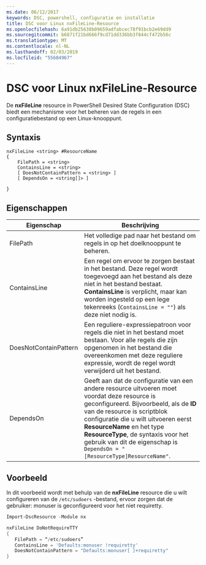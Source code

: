 ```yaml
---
ms.date: 06/12/2017
keywords: DSC, powershell, configuratie en installatie
title: DSC voor Linux nxFileLine-Resource
ms.openlocfilehash: 6a91db25638b09659adfabcec78f91bcb2e69dd9
ms.sourcegitcommit: b6871f21bd666f9cd71dd336bb3f844cf472b56c
ms.translationtype: MT
ms.contentlocale: nl-NL
ms.lasthandoff: 02/03/2019
ms.locfileid: "55684967"
---
```

# <a name="dsc-for-linux-nxfileline-resource"></a>DSC voor Linux nxFileLine-Resource

De **nxFileLine** resource in PowerShell Desired State Configuration (DSC) biedt een mechanisme voor het beheren van de regels in een configuratiebestand op een Linux-knooppunt.

## <a name="syntax"></a>Syntaxis

```
nxFileLine <string> #ResourceName
{
    FilePath = <string>
    ContainsLine = <string>
    [ DoesNotContainPattern = <string> ]
    [ DependsOn = <string[]> ]

}
```

## <a name="properties"></a>Eigenschappen

|  Eigenschap |  Beschrijving |
|---|---|
| FilePath| Het volledige pad naar het bestand om regels in op het doelknooppunt te beheren.|
| ContainsLine| Een regel om ervoor te zorgen bestaat in het bestand. Deze regel wordt toegevoegd aan het bestand als deze niet in het bestand bestaat. **ContainsLine** is verplicht, maar kan worden ingesteld op een lege tekenreeks (`ContainsLine = ""`) als deze niet nodig is.|
| DoesNotContainPattern| Een reguliere-expressiepatroon voor regels die niet in het bestand moet bestaan. Voor alle regels die zijn opgenomen in het bestand die overeenkomen met deze reguliere expressie, wordt de regel wordt verwijderd uit het bestand.|
| DependsOn | Geeft aan dat de configuratie van een andere resource uitvoeren moet voordat deze resource is geconfigureerd. Bijvoorbeeld, als de **ID** van de resource is scriptblok configuratie die u wilt uitvoeren eerst **ResourceName** en het type **ResourceType**, de syntaxis voor het gebruik van dit de eigenschap is `DependsOn = "[ResourceType]ResourceName"`.|

## <a name="example"></a>Voorbeeld

In dit voorbeeld wordt met behulp van de **nxFileLine** resource die u wilt configureren van de `/etc/sudoers` -bestand, ervoor zorgen dat de gebruiker: monuser is geconfigureerd voor het niet requiretty.

```powershell
Import-DscResource -Module nx

nxFileLine DoNotRequireTTY
{
   FilePath = “/etc/sudoers”
   ContainsLine = 'Defaults:monuser !requiretty'
   DoesNotContainPattern = "Defaults:monuser[ ]+requiretty"
}
```